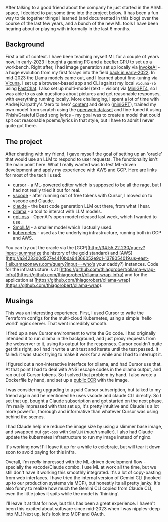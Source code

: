 After talking to a good friend about the company he just started in the AI/ML space, I decided to put some time into the project below. It has been a fun way to tie together things I learned (and documented in this blog) over the course of the last few years, and a bunch of the new ML tools I have been hearing about or playing with informally in the last 6 months. 

## Background

First a bit of context. I have been teaching myself ML for a couple of years now. In early-2023 I bought a [gaming PC](https://www.amazon.com/dp/B09DHP9M9G) and a [beefier GPU](https://www.amazon.com/dp/B092XB1JGD) to set up a workbench. Right after, I had image generation set up locally via [InvokeAI](https://github.com/invoke-ai) - a huge evolution from my first forays into the field [back in early-2022](https://blog.thiago.pub/2022/02/02/autogenerated-images.html). In mid-2023 the Llama models came out, and I learned about fine-tuning via [Vicuna](https://lmsys.org/blog/2023-03-30-vicuna/). I set up a browser-based app and CLI against my local `vicuna-7b` using [FastChat](https://github.com/lm-sys/FastChat). I also set up multi-model (text + vision) via [MiniGPT4](https://github.com/Vision-CAIR/MiniGPT-4), so I was able to as ask questions about pictures and get reasonable responses, with everything running locally. More challenging, I spent a lot of time with Andrej Karpathy's 'zero to hero' [content](https://karpathy.ai/zero-to-hero.html) and demo ([miniGPT](https://github.com/karpathy/minGPT)), trained my own model from scratch using the [openweb dataset](https://huggingface.co/datasets/Skylion007/openwebtext) and fine-tuned it using Phish/Grateful Dead song lyrics - my goal was to create a model that could spit out reasonable poems/lyrics in that style, but I have to admit I never quite got there.

## The project

After chatting with my friend, I gave myself the goal of setting up an 'oracle' that would use an LLM to respond to user requests. The functionality isn't the main point here. What I really wanted was to test ML-driven development and apply my experience with AWS and GCP. Here are links for most of the tech I used:

*   [cursor](https://cursor.com/) - a ML-powered editor which is supposed to be all the rage, but I had not really tried it out for real.
*   [vscode](https://code.visualstudio.com/) - after running out of free tokens with Cursor, I moved on to vscode and Claude.
*   [claude](https://claude.ai/) -  the best code generation LLM out there, from what I hear.
*   [ollama](https://ollama.com/) - a tool to interact with LLM models.
*   [gpt-oss](https://openai.com/index/introducing-gpt-oss/) - OpenAI's open model released last week, which I wanted to use.
*   [SmolLM](https://huggingface.co/blog/smollm) - a smaller model which I actually used.
*   [kubernetes](https://kubernetes.io/) - used as the underlying infrastructure, running both in GCP and AWS.

You can try out the oracle via the [GCP](http://34.55.22.230/query?input=summarize the history of the gold standard) and [AWS](http://a34233d0d527e4410bda94366052e9c1-1378054019.us-east-1.elb.amazonaws.com/query?input==who's your daddy?) instances. Code for the infrastructure is at [https://github.com/thiagorobert/ollama-wrap-infra](https://github.com/thiagorobert/ollama-wrap-infra) and for the application at [https://github.com/thiagorobert/ollama-wrap](https://github.com/thiagorobert/ollama-wrap).

## Musings

This was an interesting experience. First, I used Cursor to write the Terraform configs for the multi-cloud Kubernetes, using a simple 'hello world' nginx server. That went incredibly smooth.

I fired up a new Cursor environment to write the Go code. I had originally intended it to run ollama in the background, and just proxy requests from the webserver to it, using its output for the responses. Cursor couldn't quite get this right, so I had it write a unit test and iterate until the test passed. It failed: it was stuck trying to make it work for a while and I had to interrupt it.

I figured out a non-interactive interface for ollama, and had Cursor use that. At that point I had to deal with ANSI escape codes in the ollama output, and ran out of Cursor tokens. So I solved that problem by hand. I also wrote a Dockerfile by hand, and set up a [public ECR](https://gallery.ecr.aws/f0b1x2x3/ollama-wrapper) with the image.

I was considering upgrading to a paid Cursor subscription, but talked to my friend again and he mentioned he uses vscode and claude CLI directly. So I set that up, bought a Claude subscription and got started on the next phase. I'm really impressed with that set up, it's pretty intuitive and Claude is a lot more powerful, thorough and informative than whatever Cursor was using behind the scenes.

I had Claude help me reduce the image size by using a slimmer base image, and swapped out `gpt-oss` with `SmolLM` (*much* smaller). I also had Claude update the kubernetes infrastructure to run my image instead of nginx.

It's working now! I'll leave it up for a while to celebrate, but will tear it down soon to avoid paying for this infra.

Overall, I'm *really* impressed with the ML-driven development flow - specially the vscode/Claude combo. I use ML at work all the time, but we still don't have it working this smoothly integrated. It's a lot of copy-pasting from web interfaces. I have tried the internal version of Gemini CLI (hooked up to our production systems via MCP), but honestly its all pretty janky. It's also funny to realize how much the Gemini CLI copied from Claude CLI, even the little jokes it spits while the model is 'thinking'.

I'll leave it at that for now, but this has been a great experience. I haven't been this excited about software since mid-2023 when I was nipples-deep into ML! Next up, let's look into MCP and OAuth.